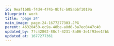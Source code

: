```yaml
---
id: 9eaf1b8b-f4d4-474b-8bfc-b05abbf1019a
blueprint: work
title: 'page 24'
main_image: page-24-1677277303.JPG
parent: 46320450-ec9a-48be-a8d8-3a7ec0447c40
updated_by: 7fc42862-88cf-4231-8a06-3e1f93ee1fbb
updated_at: 1677277361
---
```


